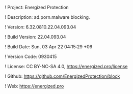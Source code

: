 ! Project: Energized Protection

! Description: ad.porn.malware blocking.

! Version: 6.32.0810.22.04.093.04

! Build Version: 22.04.093.04

! Build Date: Sun, 03 Apr 22 04:15:29 +06

! Version Code: 0930415

! License: CC BY-NC-SA 4.0, https://energized.pro/license

! Github: https://github.com/EnergizedProtection/block

! Web: https://energized.pro
